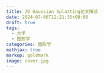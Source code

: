 ```yaml
---
title: 3D Gaussian Splatting论文精读
date: 2024-07-06T12:21:35+08:00
draft: true
tags:
  - 大学
  - 图形学
categories: 图形学
mathjax: true
markup: goldmark
image: cover.jpg
---
```

